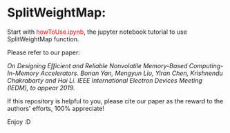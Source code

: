 # SplitWeightMap:

Start with <font color=red>howToUse.ipynb</font>, the jupyter notebook tutorial to use SplitWeightMap function.

Please refer to our paper:

<em>On Designing Efficient and Reliable Nonvolatile Memory-Based Computing-In-Memory Accelerators</a>. Bonan Yan, Mengyun Liu, Yiran Chen, Krishnendu Chakrabarty and Hai Li. IEEE International Electron Devices Meeting (IEDM), to appear 2019.</em>

If this repository is helpful to you, please cite our paper as the reward to the authors' efforts, 100% appreciate!

Enjoy :D
